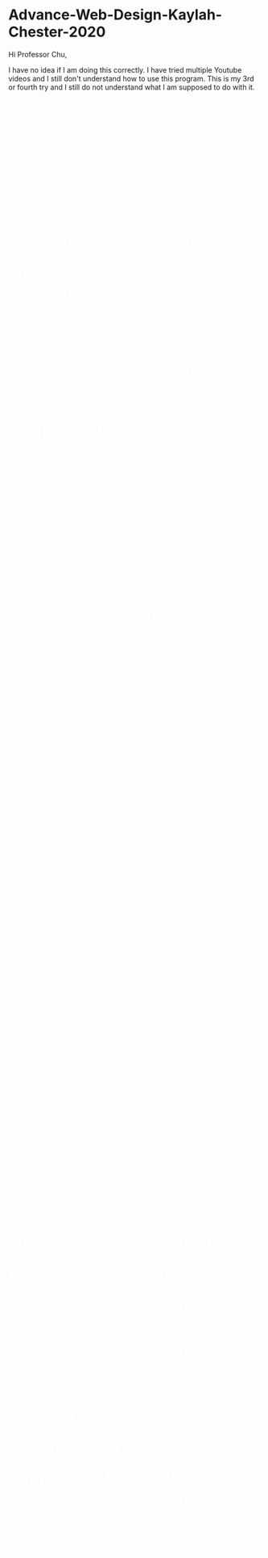 # Advance-Web-Design-Kaylah-Chester-2020

Hi Professor Chu,

I have no idea if I am doing this correctly. I have tried multiple Youtube videos and I still don't understand how to use this program. This is my 3rd or fourth try and I still do not understand what I am supposed to do with it.




<!DOCTYPE html>
<html>
<link rel="stylesheet" type="text/css" href="stylesheet.css">
<link href="https://fonts.googleapis.com/css?family=Fjalla+One&display=swap" rel="stylesheet">

<head>
	<font color="white">
	<title>Kaylah Chester 3rd Try</title>
</head>
<body>



	<div class="wrapper">

	<div class="row">
		
		<div class="column1">
			<div class="words">
				<center>
				Hi! My name is Kaylah Chester.
				</center>
			</div>
		</div>
		
	</div>



	<div class="row2">
		<div class="column2">
			<center>
				<div class="words2">
				I am a Junior here at Millersvilles. I was born in Philadelphia, PA. My strong suit when it comes to design, is mostly print design. Coding is something I do struggle alot with, but it is something I want to get better since it is a important aspect of graphic design. My favorite aspect of design is mostly print work and building logo's, and motion design. Motion is my favorite because I wanted to be a traditional animator when I was in highschool but this is the closest I get to it doing it, even though I don't know the programs as a whole.
				</div>
			</center>
		</div>
	</div>

	<div class="row3">
		<div class=" column3">
			<div class="words3">
				<center>
					Why are you taking this class, and what do you hope to achieve?
				</center>

				<div class="sentence1">
					<div class="words33">
						<center>
						Because I am not that good at web design because of coding and I struggle with it. For example, this is my third website I have made for this one assignment. 
						</center>
					</div>

				</div>
			</div>
		</div>
	</div>

	
	<div class="row4">
		<div class="ban1"></div>
	</div>


	<div class="row5">
		<div class="column4">
			<div class="words3">
				<center>
					What other Design/Art classes are you taking this semester?
				</center>

				<div class="sentence1">
					<div class="words33">
						<center>
						I am taking: Design for social equity, and Visual communication design 2
						</center>
					</div>

				</div>
			</div>


	</div>


	<div class="row6">
		<div class="ban2"></div>
	</div>

	<div class="row7">
		<div class="column5">
			<div class="words3">
				<center>
					What have been your favorite design classes so far and why?
				</center>

				<div class="sentence1">
					<div class="words33">
						<center>Comuter art, because it was the most freedom I've ever had from a class
						</center>
						
					</div>

				</div>
			</div>

		</div>
	</div>

	<div class="row8">
		<div class="column6">
			
		</div>
		<div class="column7">
			
		</div>
		<div class="column8">
			
				<div class="words33">
					<center>If your would like to see some of my work you can click<a href="https://www.Kaylah35chester.myportfolio.com">here</a> 
					</center>
				</div>
			
		</div>
		<div class="column9">
			<div class="ban2"></div>
		</div>
		<div class="column11"></div>
		<div class="column10">
			<img src="spiderman.png" alt="spiderman">
		</div>

   <div class="row9">
   	
		   	<div class="column12">


		   		
		   	</div>

   </div>

   	</div>
	</div>

	</div>




































</body>
</html>

<link rel="stylesheet" type="text/css" href="style sheet.css">

.wrapper{
	width: 1680px;
	height: 1800px;
	background:black;
	
}

.row{
	width: 1680px;
	height:150px;
	background: black;
}

.column1{
	width: 800px;
	height: 150px;
	background: black;
	margin-left: 450px; 
	
}

.column2{
	width: 1680px;
	height: 550px;
	background: black;
}

.column3{
	width: 500px;
	height: 600px;
	background: black;
	float: left;
	
}


.ban1{
	width:90px;
	height: 600px;
	background: transparent;
	float: left;

}


.column4{
	width:  500px;
	height: 600px;
	background: black;
	float: left;
	
}

.ban2{
	width: 90px;
	height: 600px;
	background: transparent;
	float: left;
}

.column5{
	width:  500px;
	height: 600px;
	background: black;
	float: left;
}
.column6{
	width: 1680px;
	height: 100px;
	background: black;
	float: left;

}
.column7{	
	width:  500px;
	height: 545px;
	background:black;
	float: left;
}


.column8{
	width:  600px;
	height: 245px;
	background: black;
	float: left;
}
.column9{
	width:  579px;
	height: 545px;
	background: black;
	float: left;
}
.column11{
	float: left;
	width: 1680px;
	height: 400px;

}




.column12{
	width: 1680px;
	height: 50px;
	background: black;
}

body{
background:black;
}
.words{
	font-family: 'Fjalla One', sans-serif;
	letter-spacing: 3px;
	kerning: 7px;
	line-height: 1.8;
	font-size: 55px;font color: white;
	font color: white;
}
.words2{
	font-family: 'Fjalla One', sans-serif;
	letter-spacing: 3px;
	kerning: 7px;
	line-height: 2;
	font-size: 40px;
	font color: white;
}
.words3{
	font-family: 'Fjalla One', sans-serif;
	letter-spacing: 3px;
	kerning: 7px;
	line-height: 1.8;
	font-size: 35px;
	font color: white;

}
.words33{
	font-family: 'Fjalla One', sans-serif;
	letter-spacing: 3px;
	kerning: 7px;
	line-height: 1.8;
	font-size: 30px;
	font color: white;

}
